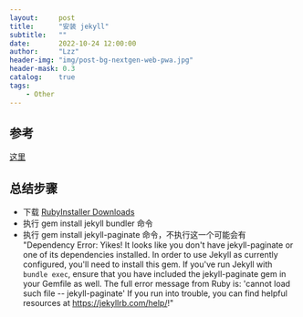 ```yaml
---
layout:     post
title:      "安装 jekyll"
subtitle:   ""
date:       2022-10-24 12:00:00
author:     "Lzz"
header-img: "img/post-bg-nextgen-web-pwa.jpg"
header-mask: 0.3
catalog:    true
tags:
    - Other
---
```



## 参考
[这里](https://www.jekyll.com.cn/docs/installation/windows/)

## 总结步骤
- 下载 [ RubyInstaller Downloads](https://www.jekyll.com.cn/docs/installation/windows/)
- 执行 gem install jekyll bundler 命令
- 执行 gem install jekyll-paginate 命令，不执行这一个可能会有 "Dependency Error: Yikes! It looks like you don't have jekyll-paginate or one of its dependencies installed. In order to use Jekyll as currently configured, you'll need to install this gem. If you've run Jekyll with `bundle exec`, ensure that you have included the jekyll-paginate gem in your Gemfile as well. The full error message from Ruby is: 'cannot load such file -- jekyll-paginate' If you run into trouble, you can find helpful resources at https://jekyllrb.com/help/!"

